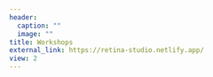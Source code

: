 ```yaml
---
header:
  caption: ""
  image: ""
title: Workshops
external_link: https://retina-studio.netlify.app/
view: 2
---
```

